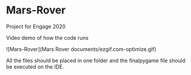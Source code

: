# Mars-Rover

Project for Engage 2020 

Video demo of how the code runs

![Mars-Rover](Mars Rover documents/ezgif.com-optimize.gif)

All the files should be placed in one folder and the finalpygame file should be executed on the IDE.

